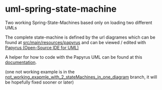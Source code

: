 # uml-spring-state-machine

Two working Spring-State-Machines based only on loading two different UMLs   


The complete state-machine is defined by the url diagrames which can be found at [src/main/resources/papyrus](src/main/resources/papyrus) and can be viewed / edited with [Papyrus (Open-Source IDE for UML)](https://eclipse.org/papyrus/)

A helper for how to code with the Papyrus UML can be found at this [documentation](https://docs.spring.io/spring-statemachine/docs/1.2.6.RELEASE/reference/htmlsingle/#sm-papyrus-beanref).    



(one not working example is in the [not_working_exapmle_with_2_stateMachines_in_one_diagram](https://github.com/joergi/uml-spring-state-machine/tree/not_working_exapmle_with_2_stateMachines_in_one_diagram)  branch, it will be hopefully fixed sooner or later)
